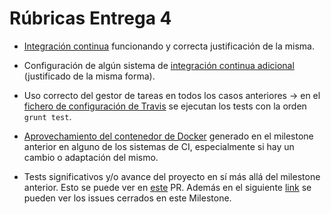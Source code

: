 # Rúbricas Entrega 4

- [Integración continua](docs/integracion_continua.md) funcionando y correcta justificación de la misma.

- Configuración de algún sistema de [integración continua adicional](docs/integracion_continua_adicional.md) 
(justificado de la misma forma).

- Uso correcto del gestor de tareas en todos los casos anteriores -> en el [fichero de configuración de Travis](https://github.com/cecimerelo/VizYourData/blob/main/.travis.yml) 
se ejecutan los tests con la orden `grunt test`.

- [Aprovechamiento del contenedor de Docker](docs/aprovechamiento_docker.md) generado en el milestone anterior en alguno de 
los sistemas de CI, especialmente si hay un cambio o adaptación del mismo.

- Tests significativos y/o avance del proyecto en sí más allá del milestone anterior. Esto se puede ver en 
[este](https://github.com/cecimerelo/VizYourData/pull/37) PR. Además en el siguiente [link](https://github.com/cecimerelo/VizYourData/milestone/4?closed=1)
se pueden ver los issues cerrados en este Milestone.